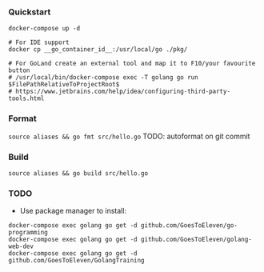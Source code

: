 
### Quickstart
```
docker-compose up -d

# For IDE support
docker cp __go_container_id__:/usr/local/go ./pkg/

# For GoLand create an external tool and map it to F10/your favourite button
# /usr/local/bin/docker-compose exec -T golang go run $FilePathRelativeToProjectRoot$ 
# https://www.jetbrains.com/help/idea/configuring-third-party-tools.html
```

### Format
`source aliases && go fmt src/hello.go`
TODO: autoformat on git commit

### Build
`source aliases && go build src/hello.go`



### TODO
- Use package manager to install:
```
docker-compose exec golang go get -d github.com/GoesToEleven/go-programming
docker-compose exec golang go get -d github.com/GoesToEleven/golang-web-dev
docker-compose exec golang go get -d github.com/GoesToEleven/GolangTraining
```
